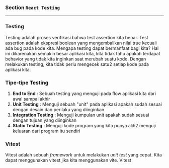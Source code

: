 ### Section `React Testing`

---

### Testing

Testing adalah proses verifikasi bahwa test assertion kita benar. Test assertion adalah ekspresi boolean yang mengembalikan nilai true kecuali ada bug pada kode kita.
Mengapa testing dapat bermanfaat bagi kita? Hal ini dikarenakan semakin besar aplikasi kita, kita tidak tahu apakah terdapat behavior yang tidak kita inginkan saat merubah suatu kode. Dengan melakukan testing, kita tidak perlu mengecek satu2 setiap kode pada aplikasi kita.

### Tipe-tipe Testing

1. **End to End** : Sebuah testing yang menguji pada flow aplikasi kita dari awal sampai akhir
2. **Unit Testing** : Menguji sebuah "unit" pada aplikasi apakah sudah sesuai dengan desain dan perilaku yang diinginkan
3. **Integration Testing** : Menguji kumpulan unit apakah sudah sesuai dengan tujuan yang diinginkan
4. **Static Testing** : Menguji kode program yang kita punya alih2 menguji keluaran dari program itu sendiri

### Vitest

Vitest adalah sebuah _framework_ untuk melakukan _unit test_ yang cepat. Kita dapat menggunakan vitest jika kita menggunakan vite. Vitest

